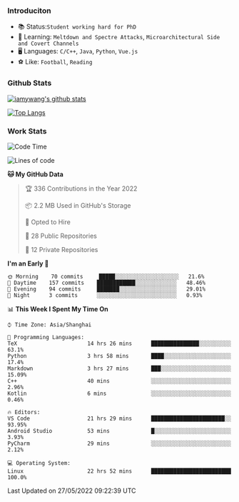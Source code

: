 ### Introduciton

- 📚 Status:`Student working hard for PhD`
- 🔎 Learning: `Meltdown and Spectre Attacks`, `Microarchitectural Side and Covert Channels`
- 🖥️ Languages: `C/C++`, `Java`, `Python`, `Vue.js`
- ⚽ Like: `Football`, `Reading`

### Github Stats

[![iamywang's github stats](https://github-readme-stats.vercel.app/api?username=iamywang&count_private=true&show_icons=true)]()

[![Top Langs](https://github-readme-stats.vercel.app/api/top-langs/?username=iamywang&layout=compact)]()

### Work Stats

<!--START_SECTION:waka-->
![Code Time](http://img.shields.io/badge/Code%20Time-358%20hrs%2030%20mins-blue)

![Lines of code](https://img.shields.io/badge/From%20Hello%20World%20I%27ve%20Written--40%20Thousand%20lines%20of%20code-blue)

**🐱 My GitHub Data** 

> 🏆 336 Contributions in the Year 2022
 > 
> 📦 2.2 MB Used in GitHub's Storage 
 > 
> 💼 Opted to Hire
 > 
> 📜 28 Public Repositories 
 > 
> 🔑 12 Private Repositories  
 > 
**I'm an Early 🐤** 

```text
🌞 Morning    70 commits     █████░░░░░░░░░░░░░░░░░░░░   21.6% 
🌆 Daytime    157 commits    ████████████░░░░░░░░░░░░░   48.46% 
🌃 Evening    94 commits     ███████░░░░░░░░░░░░░░░░░░   29.01% 
🌙 Night      3 commits      ░░░░░░░░░░░░░░░░░░░░░░░░░   0.93%

```


📊 **This Week I Spent My Time On** 

```text
⌚︎ Time Zone: Asia/Shanghai

💬 Programming Languages: 
TeX                      14 hrs 26 mins      ███████████████░░░░░░░░░░   63.1% 
Python                   3 hrs 58 mins       ████░░░░░░░░░░░░░░░░░░░░░   17.4% 
Markdown                 3 hrs 27 mins       ███░░░░░░░░░░░░░░░░░░░░░░   15.09% 
C++                      40 mins             ░░░░░░░░░░░░░░░░░░░░░░░░░   2.96% 
Kotlin                   6 mins              ░░░░░░░░░░░░░░░░░░░░░░░░░   0.46%

🔥 Editors: 
VS Code                  21 hrs 29 mins      ███████████████████████░░   93.95% 
Android Studio           53 mins             █░░░░░░░░░░░░░░░░░░░░░░░░   3.93% 
PyCharm                  29 mins             ░░░░░░░░░░░░░░░░░░░░░░░░░   2.12%

💻 Operating System: 
Linux                    22 hrs 52 mins      █████████████████████████   100.0%

```


 Last Updated on 27/05/2022 09:22:39 UTC
<!--END_SECTION:waka-->
